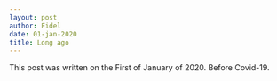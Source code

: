 ```yaml
---
layout: post
author: Fidel
date: 01-jan-2020
title: Long ago
---
```

This post was written on the First of January of 2020. Before Covid-19.
